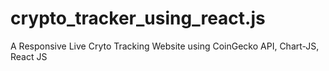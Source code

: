 # crypto_tracker_using_react.js
A Responsive Live Cryto Tracking Website using CoinGecko API, Chart-JS, React JS

